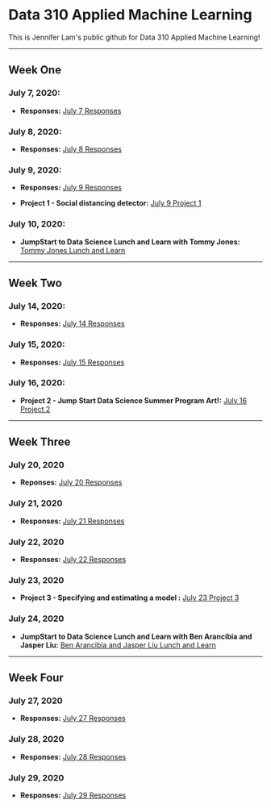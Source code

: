 # Data 310 Applied Machine Learning
This is Jennifer Lam's public github for Data 310 Applied Machine Learning!

---

## **Week One** 
### **July 7, 2020:**
- **Responses:** [July 7 Responses](https://jlam01.github.io/jlam01-machine-learning/july7)

### **July 8, 2020:**
- **Responses:** [July 8 Responses](https://jlam01.github.io/jlam01-machine-learning/july8)

### **July 9, 2020:**
- **Responses:** [July 9 Responses](https://jlam01.github.io/jlam01-machine-learning/july9)

- **Project 1 - Social distancing detector:** [July 9 Project 1](https://jlam01.github.io/jlam01-machine-learning/socialdistancingdetector)

### **July 10, 2020:**
- **JumpStart to Data Science Lunch and Learn with Tommy Jones:** [Tommy Jones Lunch and Learn](https://jlam01.github.io/jlam01-machine-learning/july10)

---

## **Week Two**

### **July 14, 2020:**
- **Responses:** [July 14 Responses](https://jlam01.github.io/jlam01-machine-learning/july14)

### **July 15, 2020:**
- **Responses:** [July 15 Responses](https://jlam01.github.io/jlam01-machine-learning/july15)

### **July 16, 2020:**
- **Project 2 - Jump Start Data Science Summer Program Art!:** [July 16 Project 2](https://jlam01.github.io/jlam01-machine-learning/art)

---

## **Week Three**

### **July 20, 2020**
- **Reponses:** [July 20 Responses](https://jlam01.github.io/jlam01-machine-learning/july20)

### **July 21, 2020**
- **Responses:** [July 21 Responses](https://jlam01.github.io/jlam01-machine-learning/july21)

### **July 22, 2020**
- **Responses:** [July 22 Responses](https://jlam01.github.io/jlam01-machine-learning/july22)

### **July 23, 2020**
- **Project 3 -  Specifying and estimating a model :** [July 23 Project 3](https://jlam01.github.io/jlam01-machine-learning/model)

### **July 24, 2020**
- **JumpStart to Data Science Lunch and Learn with Ben Arancibia and Jasper Liu:** [Ben Arancibia and Jasper Liu Lunch and Learn](https://jlam01.github.io/jlam01-machine-learning/july24)

---

## **Week Four**

### **July 27, 2020**
- **Responses:** [July 27 Responses](https://jlam01.github.io/jlam01-machine-learning/july27)

### **July 28, 2020**
- **Responses:** [July 28 Responses](https://jlam01.github.io/jlam01-machine-learning/july20)

### **July 29, 2020**
- **Responses:** [July 29 Responses](https://jlam01.github.io/jlam01-machine-learning/july29)
